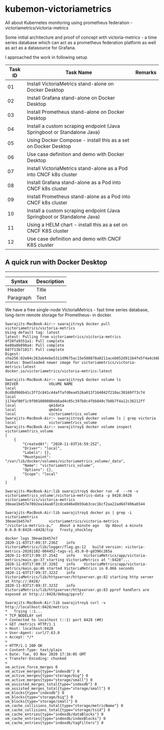 # kubemon-victoriametrics
All about Kubernetes monitoring using prometheus federation - victoriametrics/victoria-metrics

Some initial architecture and proof of concept with victoria-metrics - a time series database which can act as a prometheus federation platform as well as act as a datasource for Grafana.

I approached the work in following setup

| Task ID | Task Name | Remarks
| ----------- | ----------- | ------|
| 01 | Install VictoriaMetrics stand-alone on Docker Desktop |
| 02 | Install Grafana stand-alone on Docker Desktop |
| 03 | Install Prometheus stand-alone on Docker Desktop | 
| 04 | Install a custom scraping endpoint (Java Springboot or Standalone Java)|
| 05 | Using Docker Compose - install this as a set on Docker Desktop  |
| 06 | Use case definition and demo with Docker Desktop |
| 07 | Install VictoriaMetrics stand-alone as a Pod into CNCF k8s cluster |
| 08 | Install Grafana stand-alone as a Pod into CNCF k8s cluster |
| 09 | Install Prometheus stand-alone as a Pod into CNCF k8s cluster |
| 10 | Install a custom scraping endpoint (Java Springboot or Standalone Java) |
| 11 | Using a HELM chart - install this as a set on CNCF K8S cluster |
| 12 |  Use case definition and demo with CNCF K8S cluster | |



## A quick run with Docker Desktop 
---

| Syntax | Description |
| ----------- | ----------- |
| Header | Title |
| Paragraph | Text |


We have a free single-node VictoriaMetrics - fast time series database, long-term remote storage for Prometheus- in docker. 

```
Swarajits-MacBook-Air:~ swarajitroy$ docker pull victoriametrics/victoria-metrics
Using default tag: latest
latest: Pulling from victoriametrics/victoria-metrics
df20fa9351a1: Pull complete
6e80a8b898a4: Pull complete
687f13b71017: Pull complete
Digest: sha256:02e04c263ab4ebe5311d9675ac15e588878a0211aceb052d911b4fe5f4a4cb6b
Status: Downloaded newer image for victoriametrics/victoria-metrics:latest
docker.io/victoriametrics/victoria-metrics:latest
```

```
Swarajits-MacBook-Air:~ swarajitroy$ docker volume ls
DRIVER              VOLUME NAME
local               0cd8d968b41c3ff2c841c44affafd0ea4526a013f164042f210ac30169f73c74
local               1174af00f1c9f001080080eb6ad4c05c397b8c4fbb849c7b0b7f4a12c36212ff
local               qm1data
local               qmdata
local               victoriametrics_volume
Swarajits-MacBook-Air:~ swarajitroy$ docker volume ls | grep victoria
local               victoriametrics_volume
Swarajits-MacBook-Air:~ swarajitroy$ docker volume inspect victoriametrics_volume
[
    {
        "CreatedAt": "2020-11-03T16:59:25Z",
        "Driver": "local",
        "Labels": {},
        "Mountpoint": "/var/lib/docker/volumes/victoriametrics_volume/_data",
        "Name": "victoriametrics_volume",
        "Options": {},
        "Scope": "local"
    }
]
```

```
Swarajits-MacBook-Air:lib swarajitroy$ docker run -d  --rm -v victoriametrics_volume:/victoria-metrics-data -p 8428:8428 victoriametrics/victoria-metrics
30eae1b457e7892ea14aa6f2cdce846e8b59ab3cec1bcf2aa22ad6d7496a6544

Swarajits-MacBook-Air:lib swarajitroy$ docker ps | grep -i victoriametrics
30eae1b457e7        victoriametrics/victoria-metrics             "/victoria-metrics-p…"   About a minute ago   Up About a minute   0.0.0.0:8428->8428/tcp   frosty_shockley

docker logs 30eae1b457e7
2020-11-03T17:09:37.236Z	info	VictoriaMetrics/lib/logger/flag.go:12	build version: victoria-metrics-20201102-004452-tags-v1.45.0-0-gd396c265a
2020-11-03T17:09:37.254Z	info	VictoriaMetrics/app/victoria-metrics/main.go:37	starting VictoriaMetrics at ":8428"...
2020-11-03T17:09:37.320Z	info	VictoriaMetrics/app/victoria-metrics/main.go:46	started VictoriaMetrics in 0.066 seconds
2020-11-03T17:09:37.322Z	info	VictoriaMetrics/lib/httpserver/httpserver.go:82	starting http server at http://:8428/
2020-11-03T17:09:37.323Z	info	VictoriaMetrics/lib/httpserver/httpserver.go:83	pprof handlers are exposed at http://:8428/debug/pprof/

```

```
Swarajits-MacBook-Air:lib swarajitroy$ curl -v http://localhost:8428/metrics
*   Trying ::1...
* TCP_NODELAY set
* Connected to localhost (::1) port 8428 (#0)
> GET /metrics HTTP/1.1
> Host: localhost:8428
> User-Agent: curl/7.63.0
> Accept: */*
>
< HTTP/1.1 200 OK
< Content-Type: text/plain
< Date: Tue, 03 Nov 2020 17:16:05 GMT
< Transfer-Encoding: chunked
<
vm_active_force_merges 0
vm_active_merges{type="indexdb"} 0
vm_active_merges{type="storage/big"} 0
vm_active_merges{type="storage/small"} 0
vm_assisted_merges_total{type="indexdb"} 0
vm_assisted_merges_total{type="storage/small"} 0
vm_blocks{type="indexdb"} 0
vm_blocks{type="storage/big"} 0
vm_blocks{type="storage/small"} 0
vm_cache_collisions_total{type="storage/metricName"} 0
vm_cache_collisions_total{type="storage/tsid"} 0
vm_cache_entries{type="indexdb/dataBlocks"} 0
vm_cache_entries{type="indexdb/indexBlocks"} 0
vm_cache_entries{type="indexdb/tagFilters"} 0
```


